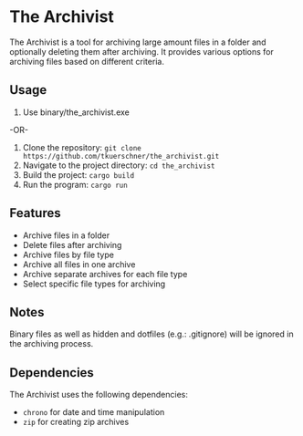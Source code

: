 # The Archivist

The Archivist is a tool for archiving large amount files in a folder and optionally deleting them after archiving. It provides various options for archiving files based on different criteria.

## Usage

1. Use binary/the_archivist.exe

-OR-

1. Clone the repository: `git clone https://github.com/tkuerschner/the_archivist.git`
2. Navigate to the project directory: `cd the_archivist`
3. Build the project: `cargo build`
4. Run the program: `cargo run`

## Features

- Archive files in a folder
- Delete files after archiving
- Archive files by file type
- Archive all files in one archive
- Archive separate archives for each file type
- Select specific file types for archiving

## Notes

Binary files as well as hidden and dotfiles (e.g.: .gitignore)  will be ignored in the archiving process.

## Dependencies

The Archivist uses the following dependencies:

- `chrono` for date and time manipulation
- `zip` for creating zip archives


